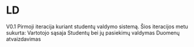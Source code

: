# LD
V0.1
Pirmoji iteracija kuriant studentų valdymo sistemą.
Šios iteracijos metu sukurta:
Vartotojo sąsaja
Studentų bei jų pasiekimų valdymas
Duomenų atvaizdavimas
